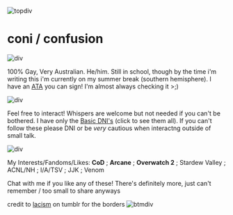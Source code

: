 ![topdiv](https://64.media.tumblr.com/34de2ee04785cba4c011f3a0e8974adc/c66445df1a34b26b-eb/s2048x3072/aae501cd31d840750de064a4358edd591f1536d9.pnj)

# coni / confusion

![div](https://64.media.tumblr.com/e9e301b509f4f80141a8a0ccbfdc6493/c66445df1a34b26b-73/s400x600/bc3fcc11a87d878d93f51e87b6346e64ca93c3a1.pnj)


100% Gay, Very Australian. He/him. 
Still in school, though by the time i'm writing this i'm currently on my summer break (southern hemisphere). 
I have an [ATA](https://confusionnn.atabook.org/) you can sign! I'm almost always checking it >;)

![div](https://64.media.tumblr.com/e9e301b509f4f80141a8a0ccbfdc6493/c66445df1a34b26b-73/s400x600/bc3fcc11a87d878d93f51e87b6346e64ca93c3a1.pnj)

Feel free to interact! Whispers are welcome but not needed if you can't be bothered. 
I have only the [Basic DNI's](https://basic-dni.crd.co/) (click to see them all). If you can't follow these please DNI or be *very* cautious when interactng outside of small talk.

![div](https://64.media.tumblr.com/e9e301b509f4f80141a8a0ccbfdc6493/c66445df1a34b26b-73/s400x600/bc3fcc11a87d878d93f51e87b6346e64ca93c3a1.pnj)

My Interests/Fandoms/Likes: **CoD** ; **Arcane** ; **Overwatch 2** ; Stardew Valley ; ACNL/NH ; I/A/TSV ; JJK ; Venom                                  

Chat with me if you like any of these! There's definitely more, just can't remember / too small to share anyways


credit to [lacism](https://www.tumblr.com/lacism) on tumblr for the borders
![btmdiv](https://64.media.tumblr.com/6e12690b1166c3b95959f4afcdc6282e/c66445df1a34b26b-ae/s2048x3072/0e544cbd37a49bd1d25a046da2abdeab7bd8ba67.pnj)
